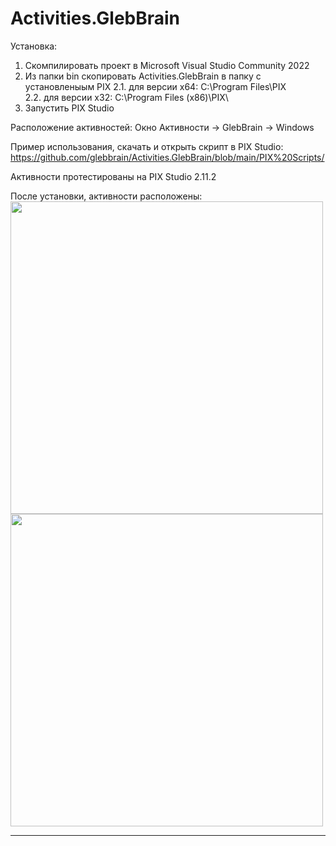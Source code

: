 # Activities.GlebBrain

Установка:
1. Скомпилировать проект в Microsoft Visual Studio Community 2022
2. Из папки bin скопировать Activities.GlebBrain в папку с установленыым PIX 
    2.1. для версии x64: C:\Program Files\PIX\
    2.2. для версии x32: C:\Program Files (x86)\PIX\
3. Запустить PIX Studio

Расположение активностей: 
Окно Активности -> GlebBrain -> Windows

Пример использования, скачать и открыть скрипт в PIX Studio:
https://github.com/glebbrain/Activities.GlebBrain/blob/main/PIX%20Scripts/

Активности протестированы на PIX Studio 2.11.2

После установки, активности расположены:
<img src="https://user-images.githubusercontent.com/4953847/204280723-04003369-fbb4-47ea-aac6-745b2ae22fc9.png" width="500">
<img src="https://user-images.githubusercontent.com/4953847/204280944-3b1b3a27-3cb3-499c-ab8f-600c9317408b.png" width="500">

--------

